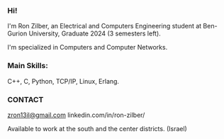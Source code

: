 ### Hi!
  I'm Ron Zilber, an Electrical and Computers Engineering student at Ben-Gurion University,
  Graduate 2024 (3 semesters left).
  
  I'm specialized in Computers and Computer Networks. 
  
  ### Main Skills:
  C++, C, Python, TCP/IP, Linux, Erlang.
  
  ### CONTACT
  zron13il@gmail.com
  linkedin.com/in/ron-zilber/
 
  
  Available to work at the south and the center districts. (Israel)

<!--
**Ron-Zilber/Ron-Zilber** is a ✨ _special_ ✨ repository because its `README.md` (this file) appears on your GitHub profile.

Here are some ideas to get you started:

- 🔭 I’m currently working on ...
- 🌱 I’m currently learning ...
- 👯 I’m looking to collaborate on ...
- 🤔 I’m looking for help with ...
- 💬 Ask me about ...
- 📫 How to reach me: ...kkk
- 😄 Pronouns: ...
- ⚡ Fun fact: ...
-->
